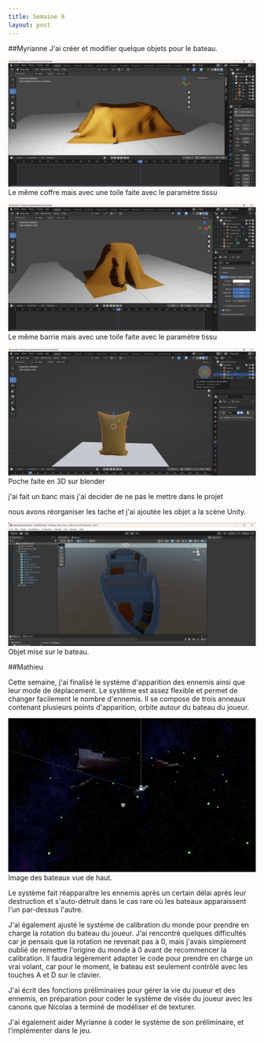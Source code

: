 ```yaml
---
title: Semaine 9
layout: post
---
```


##Myrianne
J'ai créer et modifier quelque objets pour le bateau. 

![image du coffre en 3D](../medias/coffre_couvert.png)
Le même coffre mais avec une toile faite avec le paramètre tissu

![image du barrie avec couverture en 3D](../medias/barrie_couverture.png)
Le même barrie mais avec une toile faite avec le paramètre tissu

![image du poche en 3D](../medias/poche.png)
Poche faite en 3D sur blender

j'ai fait un banc mais j'ai decider de ne pas le mettre dans le projet 

nous avons réorganiser les tache et j'ai ajoutée les objet a la scène Unity.

![image du poche en 3D](../medias/props_unity.png)
Objet mise sur le bateau.

##Mathieu

Cette semaine, j'ai finalisé le système d'apparition des ennemis ainsi que leur mode de déplacement. Le système est assez flexible et permet de changer facilement le nombre d'ennemis. Il se compose de trois anneaux contenant plusieurs points d'apparition, orbite autour du bateau du joueur.

![image du poche en 3D](../medias/boats_top_view.png)
Image des bateaux vue de haut.

Le système fait réapparaître les ennemis après un certain délai après leur destruction et s'auto-détruit dans le cas rare où les bateaux apparaissent l'un par-dessus l'autre.

J'ai également ajusté le système de calibration du monde pour prendre en charge la rotation du bateau du joueur. J'ai rencontré quelques difficultés car je pensais que la rotation ne revenait pas à 0, mais j'avais simplement oublié de remettre l'origine du monde à 0 avant de recommencer la calibration. Il faudra légèrement adapter le code pour prendre en charge un vrai volant, car pour le moment, le bateau est seulement contrôlé avec les touches A et D sur le clavier.

J'ai écrit des fonctions préliminaires pour gérer la vie du joueur et des ennemis, en préparation pour coder le système de visée du joueur avec les canons que Nicolas a terminé de modéliser et de texturer.

J'ai également aider Myrianne à coder le système de son préliminaire, et l'implémenter dans le jeu.
